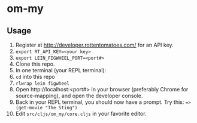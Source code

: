 # om-my

## Usage

1. Register at http://developer.rottentomatoes.com/ for an API key.
1. ```export RT_API_KEY=<your key>```
1. ```export LEIN_FIGWHEEL_PORT=<port#>```
1. Clone this repo.
1. In one terminal (your REPL terminal):
 1. ```cd``` into this repo
 1. ```rlwrap lein figwheel```
1. Open http://localhost:<port#> in your browser (preferably Chrome for source-mapping), and open the developer console.
 1. Back in your REPL terminal, you should now have a prompt. Try this: ```=> (get-movie "The Sting")```
1. Edit ```src/cljs/om_my/core.cljs``` in your favorite editor.
